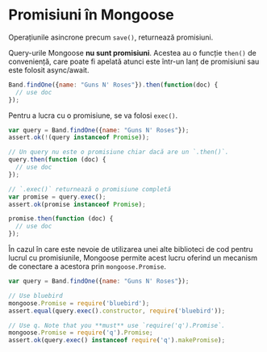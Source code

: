 # Promisiuni în Mongoose

Operațiunile asincrone precum `save()`, returnează promisiuni.

Query-urile Mongoose **nu sunt promisiuni**. Acestea au o funcție `then()` de conveniență, care poate fi apelată atunci este într-un lanț de promisiuni sau este folosit async/await.

```javascript
Band.findOne({name: "Guns N' Roses"}).then(function(doc) {
  // use doc
});
```

Pentru a lucra cu o promisiune, se va folosi `exec()`.

```javascript
var query = Band.findOne({name: "Guns N' Roses"});
assert.ok(!(query instanceof Promise));

// Un query nu este o promisiune chiar dacă are un `.then()`.
query.then(function (doc) {
  // use doc
});

// `.exec()` returnează o promisiune completă
var promise = query.exec();
assert.ok(promise instanceof Promise);

promise.then(function (doc) {
  // use doc
});
```

În cazul în care este nevoie de utilizarea unei alte biblioteci de cod pentru lucrul cu promisiunile, Mongoose permite acest lucru oferind un mecanism de conectare a acestora prin `mongoose.Promise`.

```javascript
var query = Band.findOne({name: "Guns N' Roses"});

// Use bluebird
mongoose.Promise = require('bluebird');
assert.equal(query.exec().constructor, require('bluebird'));

// Use q. Note that you **must** use `require('q').Promise`.
mongoose.Promise = require('q').Promise;
assert.ok(query.exec() instanceof require('q').makePromise);
```
